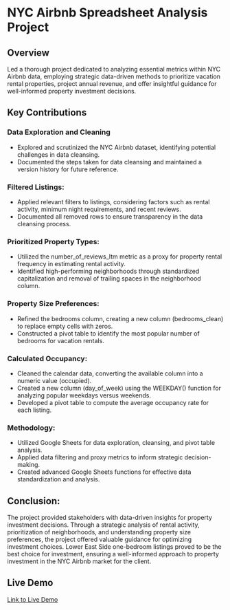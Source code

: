 # NYC Airbnb Spreadsheet Analysis Project
## Overview 
Led a thorough project dedicated to analyzing essential metrics within NYC Airbnb data, employing strategic data-driven methods to prioritize vacation rental properties, project annual revenue, and offer insightful guidance for well-informed property investment decisions.
## Key Contributions
### Data Exploration and Cleaning
- Explored and scrutinized the NYC Airbnb dataset, identifying potential challenges in data cleansing.
- Documented the steps taken for data cleansing and maintained a version history for future reference.
### Filtered Listings:
- Applied relevant filters to listings, considering factors such as rental activity, minimum night requirements, and recent reviews.
- Documented all removed rows to ensure transparency in the data cleansing process.
### Prioritized Property Types:
- Utilized the number_of_reviews_ltm metric as a proxy for property rental frequency in estimating rental activity.
- Identified high-performing neighborhoods through standardized capitalization and removal of trailing spaces in the neighborhood column.
### Property Size Preferences:
- Refined the bedrooms column, creating a new column (bedrooms_clean) to replace empty cells with zeros.
- Constructed a pivot table to identify the most popular number of bedrooms for vacation rentals.
### Calculated Occupancy:
- Cleaned the calendar data, converting the available column into a numeric value (occupied).
- Created a new column (day_of_week) using the WEEKDAY() function for analyzing popular weekdays versus weekends.
- Developed a pivot table to compute the average occupancy rate for each listing.
### Methodology:
- Utilized Google Sheets for data exploration, cleansing, and pivot table analysis.
- Applied data filtering and proxy metrics to inform strategic decision-making.
- Created advanced Google Sheets functions for effective data standardization and analysis.
## Conclusion:
The project provided stakeholders with data-driven insights for property investment decisions. Through a strategic analysis of rental activity, prioritization of neighborhoods, and understanding property size preferences, the project offered valuable guidance for optimizing investment choices. Lower East Side one-bedroom listings proved to be the best choice for investment, ensuring a well-informed approach to property investment in the NYC Airbnb market for the client.
## Live Demo
[Link to Live Demo](https://docs.google.com/spreadsheets/d/1WM7ZrSIV52K5r3r0kLmMh3OgZ7K1_21fbrMfYkMoHLM/edit?usp=sharing)
